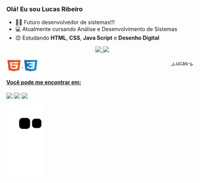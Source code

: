 ### Olá! Eu sou Lucas Ribeiro
- 👨‍💻 Futuro desenvolvedor de sistemas!!!
- 💻 Atualmente cursando Análise e Desenvolvimento de Sistemas
- 😊 Estudando <b>HTML</b>, <b>CSS</b>, <b>Java Script</b> e <b>Desenho Digital</b>


<div align="center">
  <a href="https://github.com/Lucas-RCS">
  <img height="180em" src="https://github-readme-stats.vercel.app/api?username=Lucas-RCS&show_icons=true&theme=radical&include_all_commits=true&count_private=true"/>
  <img height="180em" src="https://github-readme-stats.vercel.app/api/top-langs/?username=Lucas-RCS&layout=compact&langs_count=7&theme=radical"/>
</div>
<div style="display: inline_block"><br>
  <img align="center" alt="Lucas-HTML" height="30" width="40" src="https://raw.githubusercontent.com/devicons/devicon/master/icons/html5/html5-original.svg">
  <img align="center" alt="Lucas-CSS" height="30" width="40" src="https://raw.githubusercontent.com/devicons/devicon/master/icons/css3/css3-original.svg">
  <img align="right" alt="Lucas-pic" height="150" style="border-radius:50px;" src="https://media.giphy.com/media/3o7abAHdYvZdBNnGZq/giphy.gif">
</div>
  <h4><b>Você pode me encontrar em:</b></h4>
 
<div> 
  <a href="https://www.instagram.com/lucasribeiro_26" target="_blank"><img src="https://img.shields.io/badge/-Instagram-%23E4405F?style=for-the-badge&logo=instagram&logoColor=white" target="_blank"></a>
  <a href = "mailto:lucasribeiro2216@gmail.com"><img src="https://img.shields.io/badge/-Gmail-%23333?style=for-the-badge&logo=gmail&logoColor=white" target="_blank"></a>
  <a href="https://www.linkedin.com/in/lucas-ribeiro-candido-da-silva-261790242" target="_blank"><img src="https://img.shields.io/badge/-LinkedIn-%230077B5?style=for-the-badge&logo=linkedin&logoColor=white" target="_blank"></a> 
 
![Snake animation](https://github.com/Lucas-RCS/Lucas-RCS/blob/output/github-contribution-grid-snake.svg)
 
</div>
